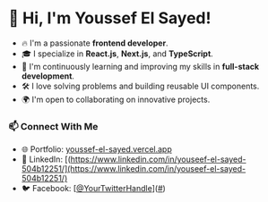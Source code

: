 # 👋 Hi, I'm Youssef El Sayed!

- 🔥 I'm a passionate **frontend developer**.
- 🎓 I specialize in **React.js**, **Next.js**, and **TypeScript**.
- 🌱 I'm continuously learning and improving my skills in **full-stack development**.
- 🛠️ I love solving problems and building reusable UI components.
- 🌍 I'm open to collaborating on innovative projects.

### 📫 Connect With Me
- 🌐 Portfolio: [youssef-el-sayed.vercel.app](https://youssef-el-sayed.vercel.app/)
- 💼 LinkedIn: [(https://www.linkedin.com/in/youseef-el-sayed-504b12251/](https://www.linkedin.com/in/youseef-el-sayed-504b12251/)
- 🐦 Facebook: [[@YourTwitterHandle](https://www.facebook.com/profile.php?id=100024402221404)]([#](https://www.facebook.com/profile.php?id=100024402221404))
